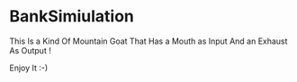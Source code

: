 # BankSimiulation


This Is a Kind Of Mountain Goat That Has a Mouth as Input And an Exhaust As Output ! 

Enjoy It :-)
